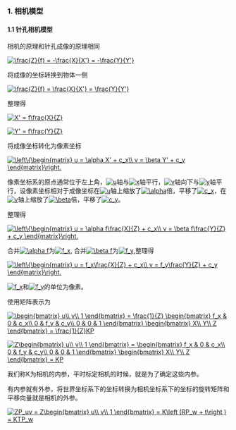 ### 1. 相机模型

#### 1.1 针孔相机模型

相机的原理和针孔成像的原理相同

<a href="https://www.codecogs.com/eqnedit.php?latex=\frac{Z}{f}&space;=&space;-\frac{X}{X'}&space;=&space;-\frac{Y}{Y'}" target="_blank"><img src="https://latex.codecogs.com/gif.latex?\frac{Z}{f}&space;=&space;-\frac{X}{X'}&space;=&space;-\frac{Y}{Y'}" title="\frac{Z}{f} = -\frac{X}{X'} = -\frac{Y}{Y'}" /></a>

将成像的坐标转换到物体一侧

<a href="https://www.codecogs.com/eqnedit.php?latex=\frac{Z}{f}&space;=&space;\frac{X}{X'}&space;=&space;\frac{Y}{Y'}" target="_blank"><img src="https://latex.codecogs.com/gif.latex?\frac{Z}{f}&space;=&space;\frac{X}{X'}&space;=&space;\frac{Y}{Y'}" title="\frac{Z}{f} = \frac{X}{X'} = \frac{Y}{Y'}" /></a>

整理得

<a href="https://www.codecogs.com/eqnedit.php?latex=X'&space;=&space;f\frac{X}{Z}" target="_blank"><img src="https://latex.codecogs.com/gif.latex?X'&space;=&space;f\frac{X}{Z}" title="X' = f\frac{X}{Z}" /></a>

<a href="https://www.codecogs.com/eqnedit.php?latex=Y'&space;=&space;f\frac{Y}{Z}" target="_blank"><img src="https://latex.codecogs.com/gif.latex?Y'&space;=&space;f\frac{Y}{Z}" title="Y' = f\frac{Y}{Z}" /></a>

将成像坐标转化为像素坐标

<a href="https://www.codecogs.com/eqnedit.php?latex=\left\{\begin{matrix}&space;u&space;=&space;\alpha&space;X'&space;&plus;&space;c_x\\&space;v&space;=&space;\beta&space;Y'&space;&plus;&space;c_y&space;\end{matrix}\right." target="_blank"><img src="https://latex.codecogs.com/gif.latex?\left\{\begin{matrix}&space;u&space;=&space;\alpha&space;X'&space;&plus;&space;c_x\\&space;v&space;=&space;\beta&space;Y'&space;&plus;&space;c_y&space;\end{matrix}\right." title="\left\{\begin{matrix} u = \alpha X' + c_x\\ v = \beta Y' + c_y \end{matrix}\right." /></a>

像素坐标系的原点通常位于左上角，<a href="https://www.codecogs.com/eqnedit.php?latex=\inline&space;u" target="_blank"><img src="https://latex.codecogs.com/gif.latex?\inline&space;u" title="u" /></a>轴与<a href="https://www.codecogs.com/eqnedit.php?latex=\inline&space;x" target="_blank"><img src="https://latex.codecogs.com/gif.latex?\inline&space;x" title="x" /></a>轴平行，<a href="https://www.codecogs.com/eqnedit.php?latex=\inline&space;v" target="_blank"><img src="https://latex.codecogs.com/gif.latex?\inline&space;v" title="v" /></a>轴向下与<a href="https://www.codecogs.com/eqnedit.php?latex=\inline&space;y" target="_blank"><img src="https://latex.codecogs.com/gif.latex?\inline&space;y" title="y" /></a>轴平行，设像素坐标相对于成像坐标在<a href="https://www.codecogs.com/eqnedit.php?latex=\inline&space;u" target="_blank"><img src="https://latex.codecogs.com/gif.latex?\inline&space;u" title="u" /></a>轴上缩放了<a href="https://www.codecogs.com/eqnedit.php?latex=\inline&space;\alpha" target="_blank"><img src="https://latex.codecogs.com/gif.latex?\inline&space;\alpha" title="\alpha" /></a>倍，平移了<a href="https://www.codecogs.com/eqnedit.php?latex=\inline&space;c_x" target="_blank"><img src="https://latex.codecogs.com/gif.latex?\inline&space;c_x" title="c_x" /></a>，在<a href="https://www.codecogs.com/eqnedit.php?latex=\inline&space;v" target="_blank"><img src="https://latex.codecogs.com/gif.latex?\inline&space;v" title="v" /></a>轴上缩放了<a href="https://www.codecogs.com/eqnedit.php?latex=\inline&space;\beta" target="_blank"><img src="https://latex.codecogs.com/gif.latex?\inline&space;\beta" title="\beta" /></a>倍，平移了<a href="https://www.codecogs.com/eqnedit.php?latex=\inline&space;c_y" target="_blank"><img src="https://latex.codecogs.com/gif.latex?\inline&space;c_y" title="c_y" /></a>。

整理得

<a href="https://www.codecogs.com/eqnedit.php?latex=\left\{\begin{matrix}&space;u&space;=&space;\alpha&space;f\frac{X}{Z}&space;&plus;&space;c_x\\&space;v&space;=&space;\beta&space;f\frac{Y}{Z}&space;&plus;&space;c_y&space;\end{matrix}\right." target="_blank"><img src="https://latex.codecogs.com/gif.latex?\left\{\begin{matrix}&space;u&space;=&space;\alpha&space;f\frac{X}{Z}&space;&plus;&space;c_x\\&space;v&space;=&space;\beta&space;f\frac{Y}{Z}&space;&plus;&space;c_y&space;\end{matrix}\right." title="\left\{\begin{matrix} u = \alpha f\frac{X}{Z} + c_x\\ v = \beta f\frac{Y}{Z} + c_y \end{matrix}\right." /></a>

合并<a href="https://www.codecogs.com/eqnedit.php?latex=\alpha&space;f" target="_blank"><img src="https://latex.codecogs.com/gif.latex?\alpha&space;f" title="\alpha f" /></a>为<a href="https://www.codecogs.com/eqnedit.php?latex=f_x" target="_blank"><img src="https://latex.codecogs.com/gif.latex?f_x" title="f_x" /></a>, 合并<a href="https://www.codecogs.com/eqnedit.php?latex=\beta&space;f" target="_blank"><img src="https://latex.codecogs.com/gif.latex?\beta&space;f" title="\beta f" /></a>为<a href="https://www.codecogs.com/eqnedit.php?latex=f_y" target="_blank"><img src="https://latex.codecogs.com/gif.latex?f_y" title="f_y" /></a>,整理得

<a href="https://www.codecogs.com/eqnedit.php?latex=\left\{\begin{matrix}&space;u&space;=&space;f_x\frac{X}{Z}&space;&plus;&space;c_x\\&space;v&space;=&space;f_y\frac{Y}{Z}&space;&plus;&space;c_y&space;\end{matrix}\right." target="_blank"><img src="https://latex.codecogs.com/gif.latex?\left\{\begin{matrix}&space;u&space;=&space;f_x\frac{X}{Z}&space;&plus;&space;c_x\\&space;v&space;=&space;f_y\frac{Y}{Z}&space;&plus;&space;c_y&space;\end{matrix}\right." title="\left\{\begin{matrix} u = f_x\frac{X}{Z} + c_x\\ v = f_y\frac{Y}{Z} + c_y \end{matrix}\right." /></a>

<a href="https://www.codecogs.com/eqnedit.php?latex=f_x" target="_blank"><img src="https://latex.codecogs.com/gif.latex?f_x" title="f_x" /></a>和<a href="https://www.codecogs.com/eqnedit.php?latex=f_y" target="_blank"><img src="https://latex.codecogs.com/gif.latex?f_y" title="f_y" /></a>的单位为像素。

使用矩阵表示为

<a href="https://www.codecogs.com/eqnedit.php?latex=\begin{bmatrix}&space;u\\&space;v\\&space;1&space;\end{bmatrix}&space;=&space;\frac{1}{Z}&space;\begin{bmatrix}&space;f_x&space;&&space;0&space;&&space;c_x\\&space;0&space;&&space;f_y&space;&&space;c_y\\&space;0&space;&&space;0&space;&&space;1&space;\end{bmatrix}&space;\begin{bmatrix}&space;X\\&space;Y\\&space;Z&space;\end{bmatrix}&space;=&space;\frac{1}{Z}KP" target="_blank"><img src="https://latex.codecogs.com/gif.latex?\begin{bmatrix}&space;u\\&space;v\\&space;1&space;\end{bmatrix}&space;=&space;\frac{1}{Z}&space;\begin{bmatrix}&space;f_x&space;&&space;0&space;&&space;c_x\\&space;0&space;&&space;f_y&space;&&space;c_y\\&space;0&space;&&space;0&space;&&space;1&space;\end{bmatrix}&space;\begin{bmatrix}&space;X\\&space;Y\\&space;Z&space;\end{bmatrix}&space;=&space;\frac{1}{Z}KP" title="\begin{bmatrix} u\\ v\\ 1 \end{bmatrix} = \frac{1}{Z} \begin{bmatrix} f_x & 0 & c_x\\ 0 & f_y & c_y\\ 0 & 0 & 1 \end{bmatrix} \begin{bmatrix} X\\ Y\\ Z \end{bmatrix} = \frac{1}{Z}KP" /></a>

<a href="https://www.codecogs.com/eqnedit.php?latex=Z\begin{bmatrix}&space;u\\&space;v\\&space;1&space;\end{bmatrix}&space;=&space;\begin{bmatrix}&space;f_x&space;&&space;0&space;&&space;c_x\\&space;0&space;&&space;f_y&space;&&space;c_y\\&space;0&space;&&space;0&space;&&space;1&space;\end{bmatrix}&space;\begin{bmatrix}&space;X\\&space;Y\\&space;Z&space;\end{bmatrix}&space;=&space;KP" target="_blank"><img src="https://latex.codecogs.com/gif.latex?Z\begin{bmatrix}&space;u\\&space;v\\&space;1&space;\end{bmatrix}&space;=&space;\begin{bmatrix}&space;f_x&space;&&space;0&space;&&space;c_x\\&space;0&space;&&space;f_y&space;&&space;c_y\\&space;0&space;&&space;0&space;&&space;1&space;\end{bmatrix}&space;\begin{bmatrix}&space;X\\&space;Y\\&space;Z&space;\end{bmatrix}&space;=&space;KP" title="Z\begin{bmatrix} u\\ v\\ 1 \end{bmatrix} = \begin{bmatrix} f_x & 0 & c_x\\ 0 & f_y & c_y\\ 0 & 0 & 1 \end{bmatrix} \begin{bmatrix} X\\ Y\\ Z \end{bmatrix} = KP" /></a>

我们称K为相机的内参，平时标定相机的时候，就是为了确定这些内参。

有内参就有外参，将世界坐标系下的坐标转换为相机坐标系下的坐标的旋转矩阵和平移向量就是相机的外参。

<a href="https://www.codecogs.com/eqnedit.php?latex=ZP_uv&space;=&space;Z\begin{bmatrix}&space;u\\&space;v\\&space;1&space;\end{bmatrix}&space;=&space;K\left&space;(RP_w&space;&plus;&space;t\right&space;)&space;=&space;KTP_w" target="_blank"><img src="https://latex.codecogs.com/gif.latex?ZP_uv&space;=&space;Z\begin{bmatrix}&space;u\\&space;v\\&space;1&space;\end{bmatrix}&space;=&space;K\left&space;(RP_w&space;&plus;&space;t\right&space;)&space;=&space;KTP_w" title="ZP_uv = Z\begin{bmatrix} u\\ v\\ 1 \end{bmatrix} = K\left (RP_w + t\right ) = KTP_w" /></a>


